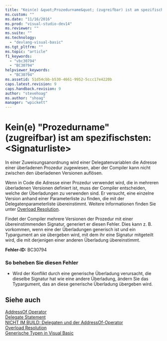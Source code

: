 ```yaml
---
title: "Kein(e) &quot;Prozedurname&quot; (zugreifbar) ist am spezifischsten: &lt;Signaturliste&gt; | Microsoft Docs"
ms.custom: ""
ms.date: "11/16/2016"
ms.prod: "visual-studio-dev14"
ms.reviewer: ""
ms.suite: ""
ms.technology: 
  - "devlang-visual-basic"
ms.tgt_pltfrm: ""
ms.topic: "article"
f1_keywords: 
  - "vbc30794"
  - "BC30794"
helpviewer_keywords: 
  - "BC30794"
ms.assetid: 51d54cbb-b530-4661-9952-5ccc17e4220b
caps.latest.revision: 9
caps.handback.revision: 9
author: "stevehoag"
ms.author: "shoag"
manager: "wpickett"
---
```

# Kein(e) &quot;Prozedurname&quot; (zugreifbar) ist am spezifischsten: &lt;Signaturliste&gt;
In einer Zuweisungsanordnung wird einer Delegatenvariablen die Adresse einer überladenen Prozedur zugewiesen, aber der Compiler kann nicht zwischen den überladenen Versionen auflösen.  
  
 Wenn in Code die Adresse einer Prozedur verwendet wird, die in mehreren überladenen Versionen definiert ist, muss der Compiler entscheiden, welche der Überladungen zu verwenden sind. Er versucht, eine einzelne Version anhand einer Parameterliste zu finden, die mit der Delegatenparameterliste übereinstimmt. Weitere Informationen finden Sie unter [Overload Resolution](../../visual-basic/programming-guide/language-features/procedures/overload-resolution.md).  
  
 Findet der Compiler mehrere Versionen der Prozedur mit einer übereinstimmenden Signatur, generiert er diesen Fehler. Dies kann z. B. vorkommen, wenn eine der Überladungen generisch ist und ein Typargument an sie übergeben wird, mit dem ihr eine Signatur mitgeteilt wird, die mit derjenigen einer anderen Überladung übereinstimmt.  
  
 **Fehler\-ID:** BC30794  
  
### So beheben Sie diesen Fehler  
  
-   Wird der Konflikt durch eine generische Überladung verursacht, die dieselbe Signatur hat wie eine andere Überladung, ändern Sie das Typargument, das an diese generische Überladung übergeben wird.  
  
## Siehe auch  
 [AddressOf Operator](../../visual-basic/language-reference/operators/addressof-operator.md)   
 [Delegate Statement](../../visual-basic/language-reference/statements/delegate-statement.md)   
 [NICHT IM BUILD: Delegaten und der AddressOf\-Operator](http://msdn.microsoft.com/de-de/7b2ed932-8598-4355-b2f7-5cedb23ee86f)   
 [Overload Resolution](../../visual-basic/programming-guide/language-features/procedures/overload-resolution.md)   
 [Generische Typen in Visual Basic](../../visual-basic/programming-guide/language-features/data-types/generic-types.md)